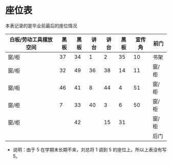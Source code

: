 # 座位表

本表记录的是毕业前最后的座位情况

| 白板/劳动工具摆放空间  | 黑板  | 黑板   | 讲台 | 讲台 | 黑板 | 宣传角  | 前门  |
| --------------------- | ---- | ------ | ---- | ---- | ---- | ------ | ----- |
| 窗/柜                 | 37   | 34     | 1    | 2    | 35   | 10     | 书架  |
| 窗/柜                 | 32   | 49     | 36   | 38   | 14   | 11     | 窗/柜 |
| 窗/柜                 | 46   | 41     | 8    | 44   | 4    | 51     | 窗/柜 |
| 窗/柜                 | 7    | 33     | 40   | 3    | 6    | 50     | 窗/柜 |
| 窗/柜                 |      | 42     |      | 15   | 31   |        | 窗/柜 |
|                       |      |        |      |      |      |        | 后门  |

* 说明：由于 5 在学期末长期不来，刘总将 1 调到 5 的座位上。所以上表没有写 5。